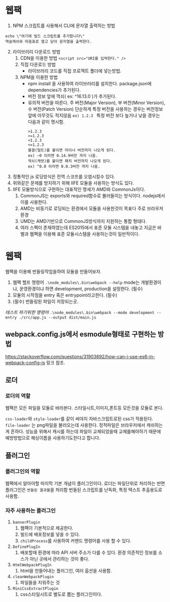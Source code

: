 # 웹팩

1. NPM 스크립트를 사용해서 CLI에 문자열 출력하는 방법

```
echo \"여기에 빌드 스크립트를 추가합니다\"
역슬래쉬와 따옴표로 열고 닫아 문자열을 출력한다.
```

2. 라이브러리 다운로드 방법
   1. CDN을 이용한 방법
      `<script src="URI를 입력한다." />`
   2. 직접 다운로드 방법
      - 라이브러리 코드를 직접 프로젝트 폴더에 넣는방법.
   3. NPM을 이용한 방법
      - npm install 을 사용하여 라이브러리를 설치한다. package.json에 dependencies가 추가된다.
      - 버전 정보 앞에 꺽쇠( ex: ^16.13.0 )가 추가된다.
      - 유의적 버전을 따른다. 주 버전(Major Version), 부 버전(Minor Version), 수 버전(Patch Version)
        단순하게 특정 버전을 사용하는 경우는 버전정보앞에 아무것도 적지않음
        `ex) 1.2.3 `
        특정 버전 보다 높거나 낮을 경우는 다음과 같이 명시함.
        ```
        >1.2.3
        >=1.2.3
        <1.2.3
        <=1.2.3
        물결(틸트)를 붙이면 마이너 버전까지 나오게 된다.
        ex) ~0 이라면 0.14.9버전 까지 나옴.
        꺽쇠(캐럿)를 붙이면 패치 버전까지 나오게 된다.
        ex) ^0.0 이라면 0.0.3버전 까지 나옴.
        ```
3. 정통적인 js 로딩방식은 전역 스코프를 오염시킬수 있다.
4. 위와같은 문제를 방지하기 위해 IIFE 모듈을 사용하는 방식도 있다.
5. IIFE 모듈방식으로 구현하는 대표적인 명세가 AMD와 CommonJs이다.
   1. CommonJS는 exports와 required함수로 불러들이는 방식이다. nodejs에서 이를 사용한다.
   2. AMD는 비동기로 로딩되는 환경에서 모듈을 사용한것이 목표다 주로 브라우저 환경
   3. UMD는 AMD기반으로 CommonJS방식까지 지원하는 통합 형태다.
   4. 여러 스펙이 존재하였는데 ES2015에서 표준 모듈 시스템을 내놓고 지금은 바벨과 웹팩을 이용해 표준 모듈시스템을 사용하는것이 일반적이다.

# 웹팩

웹팩을 이용해 번들링작업을하여 모듈을 만들어보자.

1. 웹팩 헬프 명령어
   `.\node_modules\.bin\webpack --help`
   mode는 개발환경이냐, 운영환경이냐 하면 development, production을 설정한다. (필수)
2. 모듈의 시작점을 entry 혹은 entrypoint라고한다. (필수)
3. (필수) 번들링된 파일이 저장되는곳.

_테스트 하기위한 명령어_
`.\node_modules\.bin\webpack --mode development --entry ./src/app.js --output dist/main.js`

## webpack.config.js에서 esmodule형태로 구현하는 방법

https://stackoverflow.com/questions/31903692/how-can-i-use-es6-in-webpack-config-js
링크 참조.

## 로더

### 로더의 역할

웹팩은 모든 파일을 모듈로 바라본다.
스타일시트,이미지,폰트등 모든것을 모듈로 본다.

`css-loader`와 `style-loader`를 같이 써야지 자바스크립트로된 css가 적용된다.
`file-loader` 는 png파일을 불러오는데 사용한다.
정적파일은 브라우저에서 캐쉬하는게 흔하다. 성능을 위해서 캐시를 하는데
파일이 교체되었을때 교체를해야하기 때문에 예방방법으로 해싱이름을 사용하기도한다고 합니다.

## 플러그인

### 플러그인의 역할

웹팩에서 알아야할 마지막 기본 개념이 플러그인이다.
로더는 파일단위로 처리하는 반면 플러그인은 `번들된 결과물`을 처리함
번들된 스크립트를 난독화, 특정 텍스트 추출용도로 사용함.

### 자주 사용하는 플러그인

1. `bannerPlugin`
   1. 웹팩이 기본적으로 제공한다.
   2. 빌드에 배포정보를 넣을 수 있다.
   3. `childProcess`를 사용하여 커맨드 명령어를 사용 할 수 있다.
2. `DefinePlugIn`
   1. 배포할때 환경에 따라 API 서버 주소가 다를 수 있다. 환경 의존적인 정보를 소스가 아닌 곳에서 관리하는 것이 좋다.
3. `HtmlWebpackPlugIn`
   1. html을 만들어내는 플러그인, 여러 옵션을 사용함.
4. `cleanWebpackPlugin`
   1. 파일들을 지워주는 것
5. `MiniCssExtractPlugin`
   1. css스타일시트로 별도로 뽑는 플러그인이다.
